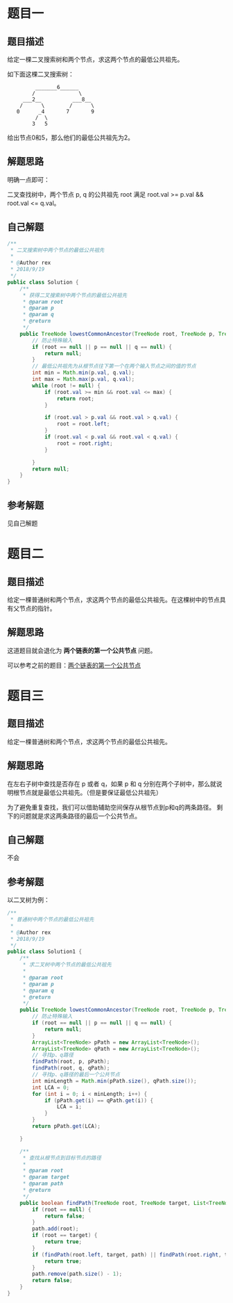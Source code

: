 # 题目一
## 题目描述
给定一棵二叉搜索树和两个节点，求这两个节点的最低公共祖先。

如下面这棵二叉搜索树：
```
         _______6______
        /              \
     ___2__          ___8__
    /      \        /      \
   0      _4       7       9
         /  \
        3   5
```
给出节点0和5，那么他们的最低公共祖先为2。

## 解题思路
明确一点即可：

二叉查找树中，两个节点 p, q 的公共祖先 root 满足 root.val >= p.val && root.val <= q.val。
## 自己解题
```Java
/**
 * 二叉搜索树中两个节点的最低公共祖先
 *
 * @Author rex
 * 2018/9/19
 */
public class Solution {
    /**
     * 获得二叉搜索树中两个节点的最低公共祖先
     * @param root
     * @param p
     * @param q
     * @return
     */
    public TreeNode lowestCommonAncestor(TreeNode root, TreeNode p, TreeNode q) {
        // 防止特殊输入
        if (root == null || p == null || q == null) {
            return null;
        }
        // 最低公共祖先为从根节点往下第一个在两个输入节点之间的值的节点
        int min = Math.min(p.val, q.val);
        int max = Math.max(p.val, q.val);
        while (root != null) {
            if (root.val >= min && root.val <= max) {
                return root;
            }

            if (root.val > p.val && root.val > q.val) {
                root = root.left;
            }
            if (root.val < p.val && root.val < q.val) {
                root = root.right;
            }

        }
        return null;
    }
}
```
## 参考解题
见自己解题

# 题目二

## 题目描述
给定一棵普通树和两个节点，求这两个节点的最低公共祖先。在这棵树中的节点具有父节点的指针。

## 解题思路
这道题目就会退化为 **两个链表的第一个公共节点** 问题。

可以参考之前的题目：[两个链表的第一个公共节点](https://github.com/todorex/Coding-Interviews/blob/master/%E4%B8%A4%E4%B8%AA%E9%93%BE%E8%A1%A8%E7%9A%84%E7%AC%AC%E4%B8%80%E4%B8%AA%E5%85%AC%E5%85%B1%E8%8A%82%E7%82%B9.md)

# 题目三
## 题目描述
给定一棵普通树和两个节点，求这两个节点的最低公共祖先。
## 解题思路
在左右子树中查找是否存在 p 或者 q，如果 p 和 q 分别在两个子树中，那么就说明根节点就是最低公共祖先。（但是要保证最低公共祖先）

为了避免重复查找，我们可以借助辅助空间保存从根节点到p和q的两条路径。
剩下的问题就是求这两条路径的最后一个公共节点。
## 自己解题
不会
## 参考解题
以二叉树为例：
```Java
/**
 * 普通树中两个节点的最低公共祖先
 *
 * @Author rex
 * 2018/9/19
 */
public class Solution1 {
    /**
     * 求二叉树中两个节点的最低公共祖先
     *
     * @param root
     * @param p
     * @param q
     * @return
     */
    public TreeNode lowestCommonAncestor(TreeNode root, TreeNode p, TreeNode q) {
        // 防止特殊输入
        if (root == null || p == null || q == null) {
            return null;
        }
        ArrayList<TreeNode> pPath = new ArrayList<TreeNode>();
        ArrayList<TreeNode> qPath = new ArrayList<TreeNode>();
        // 寻找p、q路径
        findPath(root, p, pPath);
        findPath(root, q, qPath);
        // 寻找p、q路径的最后一个公共节点
        int minLength = Math.min(pPath.size(), qPath.size());
        int LCA = 0;
        for (int i = 0; i < minLength; i++) {
            if (pPath.get(i) == qPath.get(i)) {
                LCA = i;
            }
        }
        return pPath.get(LCA);

    }

    /**
     * 查找从根节点到目标节点的路径
     *
     * @param root
     * @param target
     * @param path
     * @return
     */
    public boolean findPath(TreeNode root, TreeNode target, List<TreeNode> path) {
        if (root == null) {
            return false;
        }
        path.add(root);
        if (root == target) {
            return true;
        }
        if (findPath(root.left, target, path) || findPath(root.right, target, path)) {
            return true;
        }
        path.remove(path.size() - 1);
        return false;
    }
}
```
